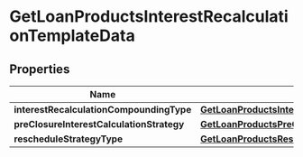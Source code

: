 
# GetLoanProductsInterestRecalculationTemplateData

## Properties
| Name | Type | Description | Notes |
| ------------ | ------------- | ------------- | ------------- |
| **interestRecalculationCompoundingType** | [**GetLoanProductsInterestRecalculationCompoundingType**](GetLoanProductsInterestRecalculationCompoundingType.md) |  |  [optional] |
| **preClosureInterestCalculationStrategy** | [**GetLoanProductsPreClosureInterestCalculationStrategy**](GetLoanProductsPreClosureInterestCalculationStrategy.md) |  |  [optional] |
| **rescheduleStrategyType** | [**GetLoanProductsRescheduleStrategyType**](GetLoanProductsRescheduleStrategyType.md) |  |  [optional] |



